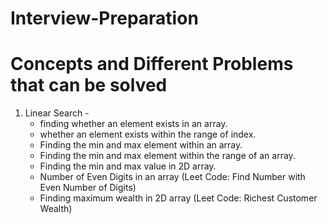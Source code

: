 # Interview-Preparation

# Concepts and Different Problems that can be solved

1. Linear Search - 
   - finding whether an element exists in an array.
   -  whether an element exists within the range of index.
   - Finding the min and max element within an array.
   - Finding the min and max element within the range of an array.
   - Finding the min and max value in 2D array.
   - Number of Even Digits in an array (Leet Code: Find Number with Even Number of Digits)
   - Finding maximum wealth in 2D array (Leet Code: Richest Customer Wealth)


